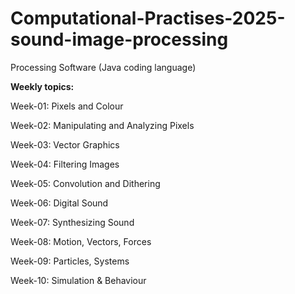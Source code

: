# Computational-Practises-2025-sound-image-processing
Processing Software (Java coding language) 

**Weekly topics:**

Week-01: Pixels and Colour

Week-02: Manipulating and Analyzing Pixels

Week-03: Vector Graphics

Week-04: Filtering Images

Week-05: Convolution and Dithering

Week-06: Digital Sound

Week-07: Synthesizing Sound

Week-08: Motion, Vectors, Forces

Week-09: Particles, Systems

Week-10: Simulation & Behaviour




